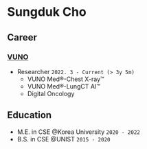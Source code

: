 # Sungduk Cho

## Career

### [VUNO](https://www.vuno.co) 

- Researcher `2022. 3 - Current (> 3y 5m)`
  - VUNO Med®-Chest X-ray™
  - VUNO Med®-LungCT AI™
  - Digital Oncology

## Education

- M.E. in CSE @Korea University `2020 - 2022`
- B.S. in CSE @UNIST `2015 - 2020`
